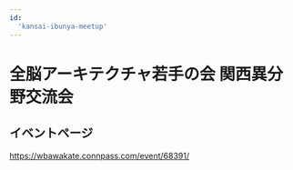 ```yaml
---
id:
  'kansai-ibunya-meetup'
---
```


#  全脳アーキテクチャ若手の会 関西異分野交流会

## イベントページ
https://wbawakate.connpass.com/event/68391/
